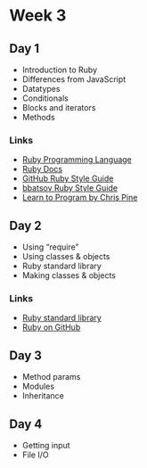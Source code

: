 # Week 3

## Day 1

- Introduction to Ruby
- Differences from JavaScript
- Datatypes
- Conditionals
- Blocks and iterators
- Methods

### Links

- [Ruby Programming Language](https://www.ruby-lang.org/en/)
- [Ruby Docs](http://ruby-doc.org/core-2.5.0/)
- [GitHub Ruby Style Guide](https://github.com/github/rubocop-github/blob/master/STYLEGUIDE.md)
- [bbatsov Ruby Style Guide](https://github.com/bbatsov/ruby-style-guide#source-code-layout)
- [Learn to Program by Chris Pine](https://pine.fm/LearnToProgram/)

## Day 2

- Using “require”
- Using classes & objects
- Ruby standard library
- Making classes & objects

### Links

- [Ruby standard library](http://ruby-doc.org/stdlib-2.5.0/)
- [Ruby on GitHub](https://github.com/topics/ruby)

## Day 3

- Method params
- Modules
- Inheritance

## Day 4

- Getting input
- File I/O